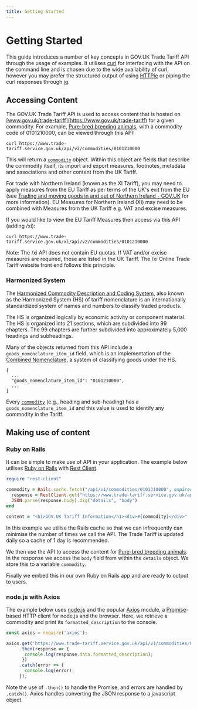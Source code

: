 ```yaml
---
title: Getting Started
---
```


# Getting Started

This guide introduces a number of key concepts in GOV.UK Trade Tariff API through the usage of examples. It utilises [curl](https://curl.haxx.se/) for interfacing with the API on the command line and is chosen due to the wide availability of curl, however you may prefer the structured output of using [HTTPie](https://httpie.org/) or piping the curl responses through [jq](https://stedolan.github.io/jq/).

## Accessing Content

The GOV.UK Trade Tariff API is used to access content that is hosted on [www.gov.uk/trade-tariff](https://www.gov.uk/trade-tariff) for a given commodity. For example, [Pure-bred breeding animals](https://www.trade-tariff.service.gov.uk/commodities/0101210000), with a commodity code of 0101210000, can be viewed through this API:

```shell
curl https://www.trade-tariff.service.gov.uk/api/v2/commodities/0101210000
```

This will return a [`commodity`][commodity] object. Within this object are fields that describe the commodity itself, its import and export measures, footnotes, metadata and associations and other content from the UK Tariff.

For trade with Northern Ireland (known as the XI Tariff), you may need to apply measures from the EU Tariff as per terms of the UK's exit from the EU (see [Trading and moving goods in and out of Northern Ireland - GOV.UK](https://www.gov.uk/guidance/trading-and-moving-goods-in-and-out-of-northern-ireland) for more information). EU Measures for Northern Ireland (XI) may need to be combined with Measures from the UK Tariff e.g. VAT and excise measures.

If you would like to view the EU Tariff Measures then access via this API (adding /xi):

```shell
curl https://www.trade-tariff.service.gov.uk/xi/api/v2/commodities/0101210000
```

Note: The /xi API does not contain EU quotas. If VAT and/or excise measures are required, these are listed in the UK Tariff. The /xi Online Trade Tariff website front end follows this principle.

### Harmonized System

The [Harmonized Commodity Description and Coding System][harmonized-system], also known as the Harmonized System (HS) of tariff nomenclature is an internationally standardized system of names and numbers to classify traded products.

The HS is organized logically by economic activity or component material. The HS is organized into 21 sections, which are subdivided into 99 chapters. The 99 chapters are further subdivided into approximately 5,000 headings and subheadings.

Many of the objects returned from this API include a `goods_nomenclature_item_id` field, which is an implementation of the [Combined Nomenclature][combined-nomenclature], a system of classifying goods under the HS.

```
{
  ...
  "goods_nomenclature_item_id": "0101210000",
  ...
}
```

Every [`commodity`][commodity] (e.g., heading and sub-heading) has a `goods_nomenclature_item_id` and this value is used to identify any commodity in the Tariff.

<!-- The "base" aspect of this field is used as it indicates the root path of this
piece of content as some pieces of content
[span multiple pages][multiple-pages]. -->

<!-- ### Measures

```
{
  ...
  "import_measures": [
    {
      "id": 3563221,
      ...
    }
  ],
  "export_measures": [
    {
      "id": 3563221,
      ...
    }
   ],
  ...
}
```

The `import_measures` and `import_measures` fields contain information about measures that affect importing and exporting goods. These fields are arrays, containing a number of `measure` objects, and each of these objects is a single import or export measure that applies to a commodity.
 -->
## Making use of content

### Ruby on Rails

It can be simple to make use of API in your application. The example below utilises [Ruby on Rails](http://rubyonrails.org/) with [Rest Client](https://github.com/rest-client/rest-client).


```ruby
require "rest-client"

commodity = Rails.cache.fetch("/api/v1/commodities/0101210000", expires_in: 1.day) do
  response = RestClient.get("https://www.trade-tariff.service.gov.uk/api/v1/commodities/0101210000", { content_type: "json" })
  JSON.parse(response.body).dig("details", "body")
end

content = "<h1>GOV.UK Tariff Information</h1><div>#{commodity}</div>"
```

In this example we utilise the Rails cache so that we can infrequently can minimise the number of times we call the API. The Trade Tariff is updated daily so a cache of 1 day is recommended.

We then use the API to access the content for [Pure-bred breeding animals](https://www.trade-tariff.service.gov.uk/commodities/0101210000). In the response we access the `body` field from within the `details` object. We store this to a variable `commodity`.

Finally we embed this in our own Ruby on Rails app and are ready to output to users.

### node.js with Axios

The example below uses [node.js](https://nodejs.org/) and the popular [Axios](https://github.com/axios/axios) module, a [Promise](https://developer.mozilla.org/en-US/docs/Web/JavaScript/Guide/Using_promises)-based HTTP client for node.js and the browser. Here, we retrieve a commodity and print its `formatted_description` to the console.

```javascript
const axios = require('axios');

axios.get('https://www.trade-tariff.service.gov.uk/api/v1/commodities/0101210000')
     .then(response => {
       console.log(response.data.formatted_description);
      })
     .catch(error => {
       console.log(error);
     });
```

Note the use of `.then()` to handle the Promise, and errors are handled by `.catch()`. Axios handles converting the JSON response to a javascript object.


[commodity]: /reference.html#commodity
[harmonized-system]: http://www.wcoomd.org/en/topics/nomenclature/overview/what-is-the-harmonized-system.aspx
[combined-nomenclature]: https://ec.europa.eu/taxation_customs/business/calculation-customs-duties/what-is-common-customs-tariff/combined-nomenclature_en
